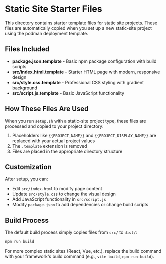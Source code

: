 # Static Site Starter Files

This directory contains starter template files for static site projects. These files are automatically copied when you set up a new static-site project using the podman deployment template.

## Files Included

- **package.json.template** - Basic npm package configuration with build scripts
- **src/index.html.template** - Starter HTML page with modern, responsive design
- **src/style.css.template** - Professional CSS styling with gradient background
- **src/script.js.template** - Basic JavaScript functionality

## How These Files Are Used

When you run `setup.sh` with a static-site project type, these files are processed and copied to your project directory:

1. Placeholders like `{{PROJECT_NAME}}` and `{{PROJECT_DISPLAY_NAME}}` are replaced with your actual project values
2. The `.template` extension is removed
3. Files are placed in the appropriate directory structure

## Customization

After setup, you can:

- Edit `src/index.html` to modify page content
- Update `src/style.css` to change the visual design
- Add JavaScript functionality in `src/script.js`
- Modify `package.json` to add dependencies or change build scripts

## Build Process

The default build process simply copies files from `src/` to `dist/`:

```bash
npm run build
```

For more complex static sites (React, Vue, etc.), replace the build command with your framework's build command (e.g., `vite build`, `npm run build`).

